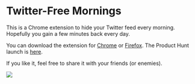 # Twitter-Free Mornings

This is a Chrome extension to hide your Twitter feed every morning. Hopefully you gain a few minutes back every day.

You can download the extension for [Chrome](https://chrome.google.com/webstore/detail/twitter-free-mornings/aakcffljphdeofhdfjpbggfolejicbhh) or [Firefox](https://addons.mozilla.org/en-US/firefox/addon/twitter-free-mornings/). The Product Hunt launch is [here](https://www.producthunt.com/posts/twitter-free-mornings).

If you like it, feel free to share it with your friends (or enemies).

![](https://user-images.githubusercontent.com/28496268/92986254-88ffb880-f476-11ea-8d2c-7ddeaa342c61.png)
